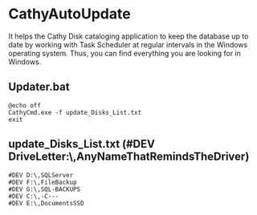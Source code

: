 # CathyAutoUpdate

It helps the Cathy Disk cataloging application to keep the database up to date by working with Task Scheduler at regular intervals in the Windows operating system. Thus, you can find everything you are looking for in Windows.

## Updater.bat
```
@echo off
CathyCmd.exe -f update_Disks_List.txt
exit
```

## update_Disks_List.txt (#DEV DriveLetter:\\,AnyNameThatRemindsTheDriver)
```
#DEV D:\,SQLServer
#DEV F:\,FileBackup
#DEV G:\,SQL-BACKUPS
#DEV C:\,-C---
#DEV E:\,DocumentsSSD
```
